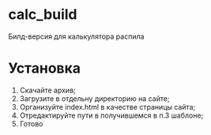 # calc_build
 Билд-версия для калькулятора распила

# Установка
1. Скачайте архив;
2. Загрузите в отдельну директорию на сайте;
3. Организуйте index.html в качестве страницы сайта;
4. Отредактируйте пути в получившемся в п.3 шаблоне;
5. Готово
